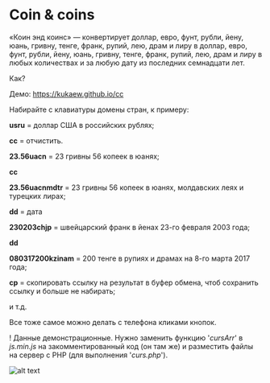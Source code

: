 # Coin & coins
«Коин энд коинс» — конвертирует доллар, евро, фунт, рубли, йену, юань, гривну, тенге, франк, рупий, лею, драм и лиру в доллар, евро, фунт, рубли, йену, юань, гривну, тенге, франк, рупий, лею, драм и лиру в любых количествах и за любую дату из последних семнадцати лет.

Как?

Демо: https://kukaew.github.io/cс

Набирайте с клавиатуры домены стран, к примеру: 

  **usru** = доллар США в российских рублях;
  
  **cc** = отчистить.
  
  **23.56uacn** = 23 гривны 56 копеек в юанях;
  
  **сс**
  
  **23.56uacnmdtr** = 23 гривны 56 копеек в юанях, молдавских леях и турецких лирах;
  
  **dd** = дата
  
  **230203chjp** = швейцарский франк в йенах 23-го февраля 2003 года;
  
  **dd**
  
  **080317200kzinam** = 200 тенге в рупиях и драмах на 8-го марта 2017 года;
  
  **cp** = скопировать ссылку на результат в буфер обмена, чтоб сохранить ссылку и больше не набирать;
  
  и т.д.
  
Все тоже самое можно делать с телефона кликами кнопок.

! Данные демонстрационные. Нужно заменить функцию '*cursArr*' в *js.min.js* на закомментированный код (он там же) и разместить файлы на сервер с PHP (для выполнения '*curs.php*').

![alt text](https://raw.githubusercontent.com/kukaew/cv/master/cover.png)
